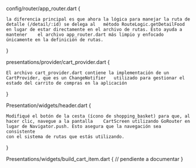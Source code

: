 config/router/app_router.dart {
	
	la diferencia principal es que ahora la lógica para manejar la ruta de detalle (/detail/:id) se delega al 	método RouteLogic.getDetailFood en lugar de estar directamente en el archivo de rutas. Esto ayuda a mantener 	el archivo app_router.dart más limpio y enfocado únicamente en la definición de rutas.

}

presentations/provider/cart_provider.dart {

	El archivo cart_provider.dart contiene la implementación de un CartProvider, que es un ChangeNotifier 	utilizado para gestionar el estado del carrito de compras en la aplicación

}


Presentation/widgets/header.dart {
	
	Modifiqué el botón de la cesta (ícono de shopping_basket) para que, al hacer clic, navegue a la pantalla 	CartScreen utilizando GoRouter en lugar de Navigator.push. Esto asegura que la navegación sea consistente 
	con el sistema de rutas que estás utilizando.
}

Presentations/widgets/build_cart_item.dart {
    // pendiente a documentar
}